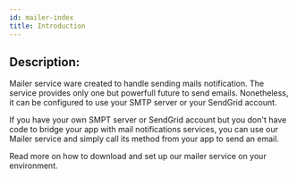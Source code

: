 ```yaml
---
id: mailer-index
title: Introduction
---
```


## Description:

Mailer service ware created to handle sending mails notification. The service provides only one but powerfull future to send emails. Nonetheless, it can be configured to use your SMTP server or your SendGrid account.

If you have your own SMPT server or SendGrid account but you don't have code to bridge your app with mail notifications services, you can use our Mailer service and simply call its method from your app to send an email.

Read more on how to download and set up our mailer service on your environment.
